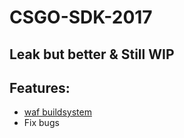 # CSGO-SDK-2017

## Leak but better & Still WIP

## Features:
- [waf buildsystem](https://waf.io)
- Fix bugs


